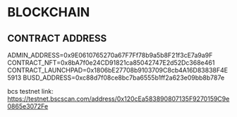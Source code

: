 # BLOCKCHAIN
## CONTRACT ADDRESS
<!-- ADMIN_ADDRESS=0x7cE0611D31030a6CD64D22664207D56e928c9a25
CONTRACT_NFT=0x79167181c2C0D6a46b7332688CB6a2e7630676A6
CONTRACT_LAUNCHPAD=0x120cEa583890807135F9270159C9e0865e3072Fe
BUSD_ADDRESS=0xc88d7f08ce8bc7ba6555b1ff2a623e09bb8b787e -->

ADMIN_ADDRESS=0x9E0610765270a67F7Ff78b9a5b8F21f3cE7a9a9F
CONTRACT_NFT=0x8bA7f0e24CD91821ca85042747E2d52Dc368e461
CONTRACT_LAUNCHPAD=0x1806bE27708b9103709C8cb4A16D83838F4E5913
BUSD_ADDRESS=0xc88d7f08ce8bc7ba6555b1ff2a623e09bb8b787e


bcs testnet link: https://testnet.bscscan.com/address/0x120cEa583890807135F9270159C9e0865e3072Fe

